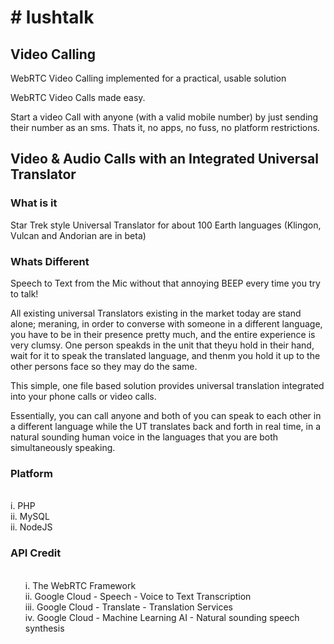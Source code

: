 <h1># lushtalk</h1>
<h2>Video Calling</h2>
<p>WebRTC Video Calling implemented for a practical, usable solution</p>
<p>WebRTC Video Calls made easy.</p>
<p>Start a video Call with anyone (with a valid mobile number) by just sending their number as an sms. Thats it, no apps, no fuss, no platform restrictions.</p>

<h2>Video & Audio Calls with an Integrated Universal Translator</h2>
<h3>What is it</h3>
Star Trek style Universal Translator for about 100 Earth languages (Klingon, Vulcan and Andorian are in beta)

<h3>Whats Different</h3>
<p>Speech to Text from the Mic without that annoying BEEP every time you try to talk! 

<p>All existing universal Translators existing in the market today are stand alone; meraning, in order to converse with someone in a different language, you have to be in their presence pretty much, and the entire experience is very clumsy. One person speakds in the unit that theyu hold in their hand, wait for it to speak the translated language, and thenm you hold it up to the other persons face so they may do the same.

<p>This simple, one file based solution provides universal translation integrated into your phone calls or video calls.

<p>Essentially, you can call anyone and both of you can speak to each other in a different language while the UT translates back and forth in real time, in a natural sounding human voice in the languages that you are both simultaneously speaking.
<h3>Platform</h3>
  <br>i. PHP</li>
  <br>ii. MySQL</li>
  <br>ii. NodeJS</li>
</ul>
<h3>API Credit</h3>
<ul>
  <br>i. The WebRTC Framework</li>
  <br>ii. Google Cloud - Speech - Voice to Text Transcription</li>
  <br>iii. Google Cloud - Translate - Translation Services</li>
  <br>iv. Google Cloud - Machine Learning AI - Natural sounding speech synthesis</li>
</ul>





